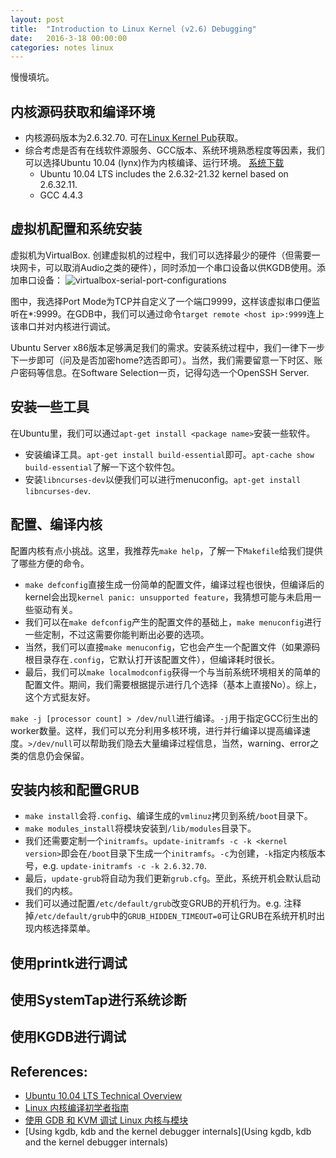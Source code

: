 ```yaml
---
layout: post
title:  "Introduction to Linux Kernel (v2.6) Debugging"
date:   2016-3-18 00:00:00
categories: notes linux
---
```

慢慢填坑。

## 内核源码获取和编译环境
- 内核源码版本为2.6.32.70. 可在[Linux Kernel Pub](https://www.kernel.org/pub/linux/kernel/)获取。
- 综合考虑是否有在线软件源服务、GCC版本、系统环境熟悉程度等因素，我们可以选择Ubuntu 10.04 (lynx)作为内核编译、运行环境。
[系统下载](http://old-releases.ubuntu.com/releases/10.04.3/)
  - Ubuntu 10.04 LTS includes the 2.6.32-21.32 kernel based on 2.6.32.11.
  - GCC 4.4.3

## 虚拟机配置和系统安装
虚拟机为VirtualBox. 创建虚拟机的过程中，我们可以选择最少的硬件（但需要一块网卡，可以取消Audio之类的硬件），同时添加一个串口设备以供KGDB使用。添加串口设备：
![virtualbox-serial-port-configurations](http://blog.reimondo.org/images/blog/virtualbox-serial-port-configurations.png)

图中，我选择Port Mode为TCP并自定义了一个端口9999，这样该虚拟串口便监听在*:9999。在GDB中，我们可以通过命令`target remote <host ip>:9999`连上该串口并对内核进行调试。

Ubuntu Server x86版本足够满足我们的需求。安装系统过程中，我们一律下一步下一步即可（问及是否加密home?选否即可）。当然，我们需要留意一下时区、账户密码等信息。在Software Selection一页，记得勾选一个OpenSSH Server.

## 安装一些工具
在Ubuntu里，我们可以通过`apt-get install <package name>`安装一些软件。

- 安装编译工具。`apt-get install build-essential`即可。`apt-cache show build-essential`了解一下这个软件包。
- 安装`libncurses-dev`以便我们可以进行menuconfig。`apt-get install libncurses-dev`.

## 配置、编译内核
配置内核有点小挑战。这里，我推荐先`make help`，了解一下`Makefile`给我们提供了哪些方便的命令。

- `make defconfig`直接生成一份简单的配置文件，编译过程也很快，但编译后的kernel会出现`kernel panic: unsupported feature`，我猜想可能与未启用一些驱动有关。
- 我们可以在`make defconfig`产生的配置文件的基础上，`make menuconfig`进行一些定制，不过这需要你能判断出必要的选项。
- 当然，我们可以直接`make menuconfig`，它也会产生一个配置文件（如果源码根目录存在`.config`，它默认打开该配置文件），但编译耗时很长。
- 最后，我们可以`make localmodconfig`获得一个与当前系统环境相关的简单的配置文件。期间，我们需要根据提示进行几个选择（基本上直接No）。综上，这个方式挺友好。

`make -j [processor count] > /dev/null`进行编译。`-j`用于指定GCC衍生出的worker数量。这样，我们可以充分利用多核环境，进行并行编译以提高编译速度。`>/dev/null`可以帮助我们隐去大量编译过程信息，当然，warning、error之类的信息仍会保留。

## 安装内核和配置GRUB
- `make install`会将`.config`、编译生成的`vmlinuz`拷贝到系统`/boot`目录下。
- `make modules_install`将模块安装到`/lib/modules`目录下。
- 我们还需要定制一个`initramfs`。`update-initramfs -c -k <kernel version>`即会在`/boot`目录下生成一个`initramfs`。`-c`为创建，`-k`指定内核版本号，e.g. `update-initramfs -c -k 2.6.32.70`.
- 最后，`update-grub`将自动为我们更新`grub.cfg`。至此，系统开机会默认启动我们的内核。
- 我们可以通过配置`/etc/default/grub`改变GRUB的开机行为。e.g. 注释掉`/etc/default/grub`中的`GRUB_HIDDEN_TIMEOUT=0`可让GRUB在系统开机时出现内核选择菜单。

## 使用printk进行调试

## 使用SystemTap进行系统诊断

## 使用KGDB进行调试

## References:
- [Ubuntu 10.04 LTS Technical Overview](https://wiki.ubuntu.com/LucidLynx/TechnicalOverview)
- [Linux 内核编译初学者指南](http://zhoutall.com/archives/635)
- [使用 GDB 和 KVM 调试 Linux 内核与模块](http://www.ibm.com/developerworks/cn/linux/1508_zhangdw_gdb/index.html)
- [Using kgdb, kdb and the kernel debugger internals](Using kgdb, kdb and the kernel debugger internals)

